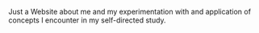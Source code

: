 Just a Website about me and my experimentation with and application of concepts I encounter in my self-directed study.
